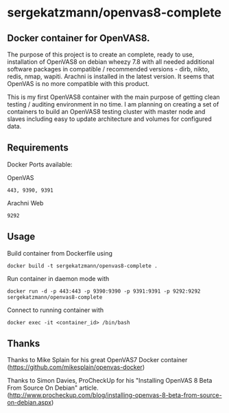 # sergekatzmann/openvas8-complete
Docker container for OpenVAS8.
------------
The purpose of this project is to create an complete, ready to use, installation of OpenVAS8 on debian wheezy 7.8 with all needed additional software packages in compatible / recommended versions - dirb, nikto, redis, nmap, wapiti. Arachni is installed in the latest version. It seems that OpenVAS is no more compatible with this product.

This is my first OpenVAS8 container with the main purpose of getting clean testing / auditing environment in no time.
I am planning on creating a set of containers to build an OpenVAS8 testing cluster with master node and slaves including easy to update architecture and volumes for configured data.

Requirements
------------
Docker
Ports available: 

OpenVAS
```
443, 9390, 9391
```
Arachni Web
```
9292
```
Usage
-----

Build container from Dockerfile using
```
docker build -t sergekatzmann/openvas8-complete .
```

Run container in daemon mode with
```
docker run -d -p 443:443 -p 9390:9390 -p 9391:9391 -p 9292:9292 sergekatzmann/openvas8-complete
```

Connect to running container with
```
docker exec -it <container_id> /bin/bash
```

Thanks
------
Thanks to Mike Splain for his great OpenVAS7 Docker container (https://github.com/mikesplain/openvas-docker)

Thanks to  Simon Davies, ProCheckUp for his "Installing OpenVAS 8 Beta From Source On Debian" article. (http://www.procheckup.com/blog/installing-openvas-8-beta-from-source-on-debian.aspx)
